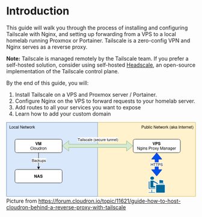 # Introduction

This guide will walk you through the process of installing and configuring Tailscale with Nginx, and setting up forwarding from a VPS to a local homelab running Proxmox or Portainer. Tailscale is a zero-config VPN and Nginx serves as a reverse proxy.

**Note:** Tailscale is managed remotely by the Tailscale team. If you prefer a self-hosted solution, consider using self-hosted [Headscale](https://github.com/juanfont/headscale), an open-source implementation of the Tailscale control plane.

By the end of this guide, you will:

1. Install Tailscale on a VPS and Proxmox server / Portainer.
2. Configure Nginx on the VPS to forward requests to your homelab server.
3. Add routes to all your services you want to expose
4. Learn how to add your custom domain

![alt text](image.png)
Picture from https://forum.cloudron.io/topic/11621/guide-how-to-host-cloudron-behind-a-reverse-proxy-with-tailscale